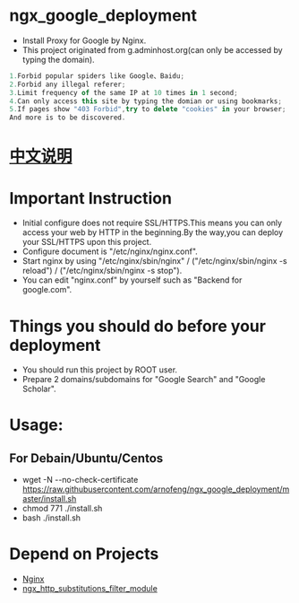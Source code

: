 # ngx_google_deployment
* Install Proxy for Google by Nginx.
* This project originated from g.adminhost.org(can only be accessed by typing the domain).

```javascript
1.Forbid popular spiders like Google、Baidu;
2.Forbid any illegal referer;
3.Limit frequency of the same IP at 10 times in 1 second;
4.Can only access this site by typing the domian or using bookmarks;
5.If pages show "403 Forbid",try to delete "cookies" in your browser;
And more is to be discovered.
```

# [中文说明](http://arnofeng.github.io/diary/2016-01/NGD.html)

# Important Instruction
* Initial configure does not require SSL/HTTPS.This means you can only access your web by HTTP in the beginning.By the way,you can deploy your SSL/HTTPS upon this project.
* Configure document is "/etc/nginx/nginx.conf".
* Start nginx by using "/etc/nginx/sbin/nginx" / ("/etc/nginx/sbin/nginx -s reload") / ("/etc/nginx/sbin/nginx -s stop").
* You can edit "nginx.conf" by yourself such as "Backend for google.com".

# Things you should do before your deployment
* You should run this project by ROOT user.
* Prepare 2 domains/subdomains for "Google Search" and "Google Scholar".


# Usage:

## For Debain/Ubuntu/Centos
* wget -N --no-check-certificate https://raw.githubusercontent.com/arnofeng/ngx_google_deployment/master/install.sh
* chmod 771 ./install.sh
* bash ./install.sh

# Depend on Projects
* [Nginx](http://nginx.org/)
* [ngx_http_substitutions_filter_module](https://github.com/yaoweibin/ngx_http_substitutions_filter_module)





